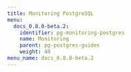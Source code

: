 ```yaml
---
title: Monitoring PostgreSQL
menu:
  docs_0.8.0-beta.2:
    identifier: pg-monitoring-postgres
    name: Monitoring
    parent: pg-postgres-guides
    weight: 40
menu_name: docs_0.8.0-beta.2
---
```

